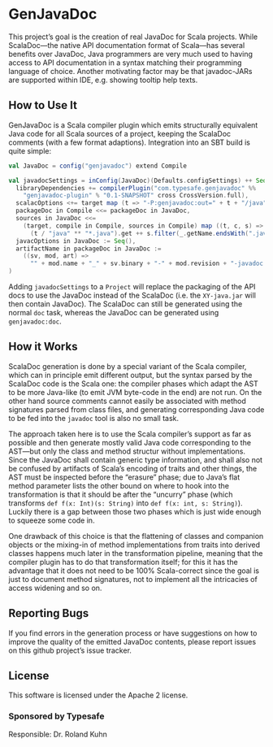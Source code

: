 # GenJavaDoc

This project’s goal is the creation of real JavaDoc for Scala projects. While ScalaDoc—the native API documentation format of Scala—has several benefits over JavaDoc, Java programmers are very much used to having access to API documentation in a syntax matching their programming language of choice. Another motivating factor may be that javadoc-JARs are supported within IDE, e.g. showing tooltip help texts.

## How to Use It

GenJavaDoc is a Scala compiler plugin which emits structurally equivalent Java code for all Scala sources of a project, keeping the ScalaDoc comments (with a few format adaptions). Integration into an SBT build is quite simple:

~~~ scala
val JavaDoc = config("genjavadoc") extend Compile

val javadocSettings = inConfig(JavaDoc)(Defaults.configSettings) ++ Seq(
  libraryDependencies += compilerPlugin("com.typesafe.genjavadoc" %%
    "genjavadoc-plugin" % "0.1-SNAPSHOT" cross CrossVersion.full),
  scalacOptions <+= target map (t => "-P:genjavadoc:out=" + t + "/java"),
  packageDoc in Compile <<= packageDoc in JavaDoc,
  sources in JavaDoc <<=
    (target, compile in Compile, sources in Compile) map ((t, c, s) =>
      (t / "java" ** "*.java").get ++ s.filter(_.getName.endsWith(".java"))),
  javacOptions in JavaDoc := Seq(),
  artifactName in packageDoc in JavaDoc :=
    ((sv, mod, art) =>
      "" + mod.name + "_" + sv.binary + "-" + mod.revision + "-javadoc.jar")
)
~~~

Adding `javadocSettings` to a `Project` will replace the packaging of the API docs to use the JavaDoc instead of the ScalaDoc (i.e. the `XY-java.jar` will then contain JavaDoc). The ScalaDoc can still be generated using the normal `doc` task, whereas the JavaDoc can be generated using `genjavadoc:doc`.

## How it Works

ScalaDoc generation is done by a special variant of the Scala compiler, which can in principle emit different output, but the syntax parsed by the ScalaDoc code is the Scala one: the compiler phases which adapt the AST to be more Java-like (to emit JVM byte-code in the end) are not run. On the other hand source comments cannot easily be associated with method signatures parsed from class files, and generating corresponding Java code to be fed into the `javadoc` tool is also no small task.

The approach taken here is to use the Scala compiler’s support as far as possible and then generate mostly valid Java code corresponding to the AST—but only the class and method structur without implementations. Since the JavaDoc shall contain generic type information, and shall also not be confused by artifacts of Scala’s encoding of traits and other things, the AST must be inspected before the “erasure” phase; due to Java’s flat method parameter lists the other bound on where to hook into the transformation is that it should be after the “uncurry” phase (which transforms `def f(x: Int)(s: String)` into `def f(x: int, s: String)`). Luckily there is a gap between those two phases which is just wide enough to squeeze some code in.

One drawback of this choice is that the flattening of classes and companion objects or the mixing-in of method implementations from traits into derived classes happens much later in the transformation pipeline, meaning that the compiler plugin has to do that transformation itself; for this it has the advantage that it does not need to be 100% Scala-correct since the goal is just to document method signatures, not to implement all the intricacies of access widening and so on.

## Reporting Bugs

If you find errors in the generation process or have suggestions on how to improve the quality of the emitted JavaDoc contents, please report issues on this github project’s issue tracker.

## License

This software is licensed under the Apache 2 license.

### Sponsored by Typesafe

Responsible: Dr. Roland Kuhn
